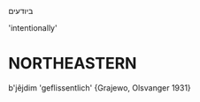 ביודעים

'intentionally'

NORTHEASTERN
==============

b'jêjdim 'geflissentlich' {Grajewo, Olsvanger 1931}